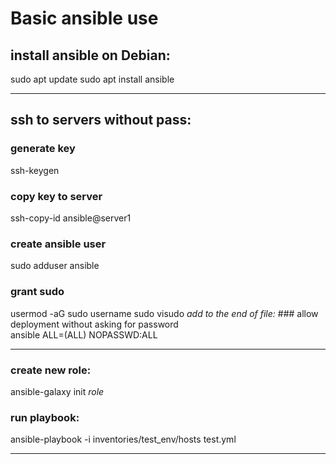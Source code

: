 # Basic ansible use

## install ansible on Debian:
sudo apt update
sudo apt install ansible

------

## ssh to servers without pass:
### generate key
ssh-keygen
### copy key to server
ssh-copy-id ansible@server1
### create ansible user
sudo adduser ansible
### grant sudo
usermod -aG sudo username
sudo visudo
    *add to the end of file:*
           ### allow deployment without asking for password  
           ansible ALL=(ALL) NOPASSWD:ALL


------

### create new role:
ansible-galaxy init *role*

### run playbook:
ansible-playbook -i inventories/test_env/hosts test.yml

------

